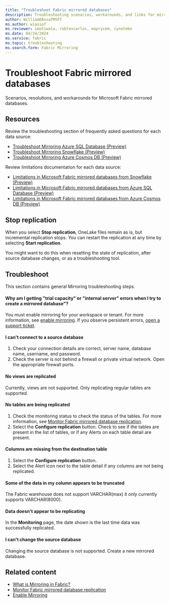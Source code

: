 ```yaml
---
title: "Troubleshoot Fabric mirrored databases"
description: Troubleshooting scenarios, workarounds, and links for mirrored databases in Microsoft Fabric.
author: WilliamDAssafMSFT
ms.author: wiassaf
ms.reviewer: imotiwala, roblescarlos, maprycem, cynotebo
ms.date: 04/24/2024
ms.service: fabric
ms.topic: troubleshooting
ms.search.form: Fabric Mirroring
---
```


# Troubleshoot Fabric mirrored databases

Scenarios, resolutions, and workarounds for Microsoft Fabric mirrored databases.

## Resources

Review the troubleshooting section of frequently asked questions for each data source:

- [Troubleshoot Mirroring Azure SQL Database (Preview)](azure-sql-database-mirroring-faq.yml#troubleshoot-mirroring-azure-sql-database-in-microsoft-fabric)
- [Troubleshoot Mirroring Snowflake (Preview)](snowflake-mirroring-faq.yml#troubleshoot-mirroring-snowflake-in-microsoft-fabric)
- [Troubleshoot Mirroring Azure Cosmos DB (Preview)](azure-cosmos-db-troubleshooting.yml)

Review limitations documentation for each data source:

- [Limitations in Microsoft Fabric mirrored databases from Snowflake (Preview)](snowflake-limitations.md)
- [Limitations in Microsoft Fabric mirrored databases from Azure SQL Database (Preview)](azure-sql-database-limitations.md)
- [Limitations in Microsoft Fabric mirrored databases from Azure Cosmos DB (Preview)](azure-cosmos-db-limitations.md)

## Stop replication

When you select **Stop replication**, OneLake files remain as is, but incremental replication stops. You can restart the replication at any time by selecting **Start replication**.  

You might want to do this when resetting the state of replication, after source database changes, or as a troubleshooting tool.  

## Troubleshoot

This section contains general Mirroring troubleshooting steps.

#### Why am I getting "trial capacity" or "internal server" errors when I try to create a mirrored database"?

You must enable mirroring for your workspace or tenant. For more information, see [enable mirroring](enable-mirroring.md). If you observe persistent errors, [open a support ticket](/power-bi/support/service-support-options).

#### I can't connect to a source database

1. Check your connection details are correct, server name, database name, username, and password.
1. Check the server is not behind a firewall or private virtual network. Open the appropriate firewall ports.

#### No views are replicated

Currently, views are not supported. Only replicating regular tables are supported.

#### No tables are being replicated

1. Check the monitoring status to check the status of the tables. For more information, see [Monitor Fabric mirrored database replication](monitor.md).
1. Select the **Configure replication** button. Check to see if the tables are present in the list of tables, or if any Alerts on each table detail are present.

#### Columns are missing from the destination table

1. Select the **Configure replication** button.
1. Select the Alert icon next to the table detail if any columns are not being replicated.

#### Some of the data in my column appears to be truncated

The Fabric warehouse does not support VARCHAR(max) it only currently supports VARCHAR(8000).

#### Data doesn't appear to be replicating

In the **Monitoring** page, the date shown is the last time data was successfully replicated.

#### I can't change the source database

Changing the source database is not supported. Create a new mirrored database.

## Related content

- [What is Mirroring in Fabric?](overview.md)
- [Monitor Fabric mirrored database replication](monitor.md)
- [Enable Mirroring](enable-mirroring.md)
